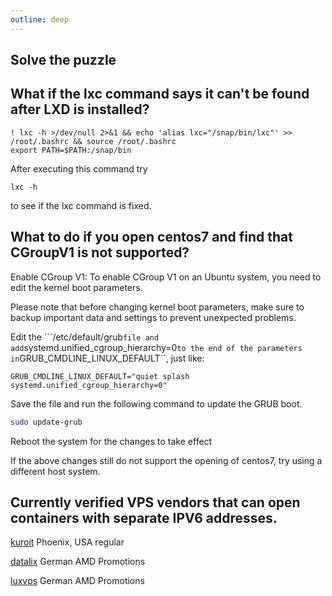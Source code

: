 ```yaml
---
outline: deep
---
```


## Solve the puzzle

## What if the lxc command says it can't be found after LXD is installed?

```
! lxc -h >/dev/null 2>&1 && echo 'alias lxc="/snap/bin/lxc"' >> /root/.bashrc && source /root/.bashrc
export PATH=$PATH:/snap/bin
```

After executing this command try

```
lxc -h
```

to see if the lxc command is fixed.

## What to do if you open centos7 and find that CGroupV1 is not supported?

Enable CGroup V1: To enable CGroup V1 on an Ubuntu system, you need to edit the kernel boot parameters.

Please note that before changing kernel boot parameters, make sure to backup important data and settings to prevent unexpected problems.

Edit the ```/etc/default/grub`` file and add ``systemd.unified_cgroup_hierarchy=0`` to the end of the parameters in ``GRUB_CMDLINE_LINUX_DEFAULT``, just like:

```
GRUB_CMDLINE_LINUX_DEFAULT="quiet splash systemd.unified_cgroup_hierarchy=0"
```

Save the file and run the following command to update the GRUB boot.

```bash
sudo update-grub
```

Reboot the system for the changes to take effect

If the above changes still do not support the opening of centos7, try using a different host system.

## Currently verified VPS vendors that can open containers with separate IPV6 addresses.

[kuroit](https://my.kuroit.com/aff.php?aff=5) Phoenix, USA regular

[datalix](https://t.me/vps_reviews/338) German AMD Promotions

[luxvps](https://billing.luxvps.xyz/aff.php?aff=36) German AMD Promotions
